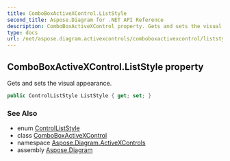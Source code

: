 ```yaml
---
title: ComboBoxActiveXControl.ListStyle
second_title: Aspose.Diagram for .NET API Reference
description: ComboBoxActiveXControl property. Gets and sets the visual appearance
type: docs
url: /net/aspose.diagram.activexcontrols/comboboxactivexcontrol/liststyle/
---
```

## ComboBoxActiveXControl.ListStyle property

Gets and sets the visual appearance.

```csharp
public ControlListStyle ListStyle { get; set; }
```

### See Also

* enum [ControlListStyle](../../controlliststyle/)
* class [ComboBoxActiveXControl](../)
* namespace [Aspose.Diagram.ActiveXControls](../../comboboxactivexcontrol/)
* assembly [Aspose.Diagram](../../../)


